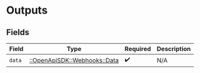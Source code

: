 # Outputs


## Fields

| Field                                                         | Type                                                          | Required                                                      | Description                                                   |
| ------------------------------------------------------------- | ------------------------------------------------------------- | ------------------------------------------------------------- | ------------------------------------------------------------- |
| `data`                                                        | [::OpenApiSDK::Webhooks::Data](../../models/webhooks/data.md) | :heavy_check_mark:                                            | N/A                                                           |